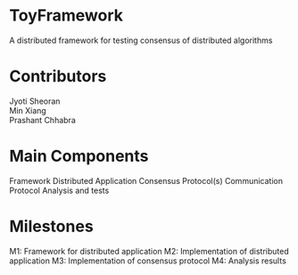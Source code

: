 # ToyFramework
A distributed framework for testing consensus of distributed algorithms

# Contributors
Jyoti Sheoran   
Min Xiang   
Prashant Chhabra   

# Main Components
  Framework
  Distributed Application
  Consensus Protocol(s)
  Communication Protocol
  Analysis and tests

# Milestones
  M1: Framework for distributed application
  M2: Implementation of distributed application
  M3: Implementation of consensus protocol
  M4: Analysis results 
